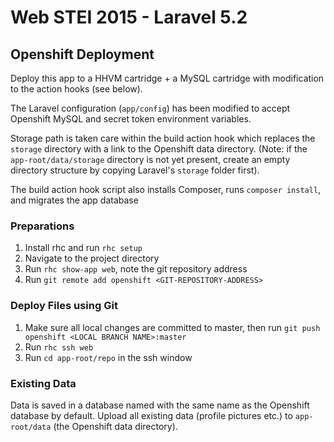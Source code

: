 # Web STEI 2015 - Laravel 5.2

## Openshift Deployment

Deploy this app to a HHVM cartridge + a MySQL cartridge with modification to the action hooks (see below).

The Laravel configuration (`app/config`) has been modified to accept Openshift MySQL and secret token environment variables.

Storage path is taken care within the build action hook which replaces the `storage` directory with a link to the Openshift data directory. (Note: if the `app-root/data/storage` directory is not yet present, create an empty directory structure by copying Laravel's `storage` folder first).

The build action hook script also installs Composer, runs `composer install`, and migrates the app database

### Preparations

1. Install rhc and run `rhc setup`
2. Navigate to the project directory
3. Run `rhc show-app web`, note the git repository address
4. Run `git remote add openshift <GIT-REPOSITORY-ADDRESS>`

### Deploy Files using Git

1. Make sure all local changes are committed to master, then run `git push openshift <LOCAL BRANCH NAME>:master`
2. Run `rhc ssh web`
3. Run `cd app-root/repo` in the ssh window

### Existing Data

Data is saved in a database named with the same name as the Openshift database by default.
Upload all existing data (profile pictures etc.) to `app-root/data` (the Openshift data directory).
